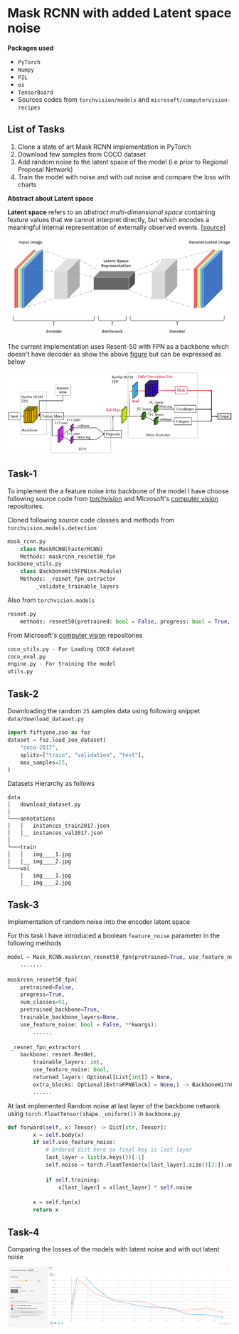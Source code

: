 # **Mask RCNN with added Latent space noise**

**Packages used**

- `PyTorch`
- `Numpy`
- `PIL`
- `os`
- `TensorBoard`
- Sources codes from `torchvision/models` and `microsoft/computervision-recipes`

## List of Tasks

1.  Clone a state of art Mask RCNN implementation in PyTorch
2.  Download few samples from COCO dataset
3.  Add random noise to the latent space of the model (i.e prior to Regional Proposal Network)
4.  Train the model with noise and with out noise and compare the loss with charts

**Abstract about Latent space**

**Latent space** refers to an *abstract multi-dimensional space* containing feature values that we cannot interpret directly, but which encodes a meaningful internal representation of externally observed events. \[[source\]](https://stats.stackexchange.com/questions/442352/what-is-a-latent-space "Latent space")

![Bottle Neck](./assets/Bottleneck.png)

The current implementation uses Resent-50 with FPN as a backbone which doesn't have decoder as show the above [figure](/home/surya/.config/joplin-desktop/resources/dc0d293602164cf49253b8930b50c9f8.png) but can be expressed as below 

![Architecture](./assets/Architecture.png)

## Task-1

To implement the a feature noise into backbone of the model I have choose following source code from [torchvision](https://github.com/pytorch/vision/tree/main/torchvision/models) and Microsoft's [computer vision](https://github.com/microsoft/computervision-recipes/tree/master/utils_cv/detection/references) repositories.

Cloned following source code classes and methods from `torchvision.models.detection`

```Python
mask_rcnn.py
    class MaskRCNN(FasterRCNN)
    Methods: maskrcnn_resnet50_fpn
backbone_utils.py
    class BackboneWithFPN(nn.Module)
    Methods: _resnet_fpn_extractor
         _validate_trainable_layers
```

Also from `torchvision.models`

```Python
resnet.py
    methods: resnet50(pretrained: bool = False, progress: bool = True, **kwargs: Any) -> ResNet:
```

From Microsoft's [computer vision](https://github.com/microsoft/computervision-recipes/tree/master/utils_cv/detection/references) repositories

```Python
coco_utils.py - For Loading COCO dataset
coco_eval.py
engine.py - For training the model
utils.py
```
## Task-2

Downloading the random `25` samples data using following snippet `data/download_dataset.py`

```Python
import fiftyone.zoo as foz
dataset = foz.load_zoo_dataset(
    "coco-2017",
    splits=["train", "validation", "test"],
    max_samples=25,
)
```

Datasets Hierarchy as follows 

```Text
data
│   download_dataset.py    
│
└───annotations
│   │   instances_train2017.json
│   │__ instances_val2017.json
│   
└───train
│   │	img____1.jpg
│   │__ img____2.jpg
└───val
    │   img____1.jpg
    │__ img____2.jpg
```

## Task-3

Implementation of random noise into the encoder latent space

For this task I have introduced a boolean `feature_noise` parameter in the following methods

```Python
model = Mask_RCNN.maskrcnn_resnet50_fpn(pretrained=True, use_feature_noise=False)
    .......

maskrcnn_resnet50_fpn(
    pretrained=False, 
    progress=True, 
    num_classes=91, 
    pretrained_backbone=True, 
    trainable_backbone_layers=None,
    use_feature_noise: bool = False, **kwargs):
    	......

 _resnet_fpn_extractor(
 	backbone: resnet.ResNet,
    	trainable_layers: int,
    	use_feature_noise: bool,
    	returned_layers: Optional[List[int]] = None,
    	extra_blocks: Optional[ExtraFPNBlock] = None,) -> BackboneWithFPN:
    	......
```

At last implemented Random noise at last layer of the backbone network using `torch.FloatTensor(shape._uniform())` in `backbone.py`

```Python
def forward(self, x: Tensor) -> Dict[str, Tensor]:
        x = self.body(x)
        if self.use_feature_noise:
            # Ordered dict here so final key is last layer
            last_layer = list(x.keys())[-1]
            self.noise = torch.FloatTensor(x[last_layer].size()[2:]).uniform_(0.8, 1.2).to("cuda")
            
            if self.training:
                x[last_layer] = x[last_layer] * self.noise
        
        x = self.fpn(x)
        return x
```

## Task-4

Comparing the losses of the models with latent noise and with out latent noise

![Loss Comparision](./assets/loss_comparision.png)

